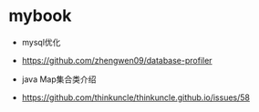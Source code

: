 # mybook
+ mysql优化
 + https://github.com/zhengwen09/database-profiler

+ java Map集合类介绍
 + https://github.com/thinkuncle/thinkuncle.github.io/issues/58
